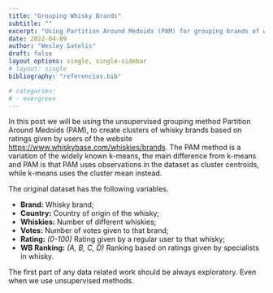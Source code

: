 ```yaml
---
title: "Grouping Whisky Brands"
subtitle: ""
excerpt: "Using Partition Around Medoids (PAM) for grouping brands of whisky."
date: 2022-04-09
author: "Wesley Satelis"
draft: false
layout options: single, single-sidebar
# layout: single
bibliography: "referencias.bib"

# categories:
# - evergreen
---
```


In this post we will be using the unsupervised grouping method Partition Around Medoids (PAM), to create clusters of whisky brands based on ratings given by users of the website https://www.whiskybase.com/whiskies/brands. The PAM method is a variation of the widely known k-means, the main difference from k-means and PAM is that PAM uses observations in the dataset as cluster centroids, while k-means uses the cluster mean instead.

<!-- More details can be found in @van2003new. -->

The original dataset has the following variables.

-   **Brand:** Whisky brand;
-   **Country:** Country of origin of the whisky;
-   **Whiskies:** Number of different whiskies;
-   **Votes:** Number of votes given to that brand;
-   **Rating:** *(0-100)* Rating given by a regular user to that whisky;
-   **WB Ranking:** *(A, B, C, D)* Ranking based on ratings given by specialists in whisky.

The first part of any data related work should be always exploratory. Even when we use unsupervised methods.

<!-- Neste trabalho foram analisadas notas dadas a diferentes marcas de whisky, por usuários do site https://www.whiskybase.com/whiskies/brands. As marcas estão dispostas por país de origem, classificação de especialistas, número de whiskies, número de votos e notas de usuários. -->
<!-- O objetivo desta análise foi agrupar as marcas de whisky utilizando as notas datas por usuários do site como atributo. Os grupos resultantes foram comparados com as classificações feitas por especialistas em whiskies, ordenadas de A a G, e o método de agrupamento utilizado foi o de Particionamento Baseado em Medóides ou *Partition Around Medoids (PAM)*. -->
<!-- # Métodos -->
<!-- ## Particionamento Baseado em Medóides -->
<!-- O método de particionamento baseado em medóides proposto por @kaufman2009finding, é uma modificação do K-means. O método de agrupamento k-means visa agrupar atributos em um número de grupos pré-especificado. Usualmente itens são realocados de forma a minimizar o quadrado da sua distância euclidiana em relação ao centróide do grupo. -->
<!-- A distância euclidiana é utilizada para compor o que chamamos de matriz de dissimilariades. Seja `\(\mathbf{x}_{i}=\left(x_{i 1}, \cdots, x_{i r}\right)^{\tau}\)` e `\(\mathbf{x}_{j}=\left(x_{j 1}, \cdots, x_{j r}\right)^{\tau}\)` dois pontos em `\(R^{r}\)`. Então, a matriz de dissimilaridades é definida como -->
<!-- `$$d\left(\mathbf{x}_{i}, \mathbf{x}_{j}\right)=\left[\left(\mathbf{x}_{i}-\mathbf{x}_{j}\right)^{\tau}\left(\mathbf{x}_{i}-\mathbf{x}_{j}\right)\right]^{1 / 2}=\left[\sum_{k=1}^{r}\left(x_{i k}-x_{j k}\right)^{2}\right]^{1 / 2}.$$` -->
<!-- O algoritmo k-means é descrito a seguir. -->
<!-- 1. Considera um conjunto de características `\(X_{n\mathrm{x}p}\)` e a matriz de dissimilaridades. -->
<!-- 2. Dentro de uma "caixa" que engloba os dados, escolha aleatoriamente `\(K\)` pontos `\(c_{1}, ..., c_{k}\)` para `\(j=1, ..., K\)`. Os pontos `\(c_{i}\)` são chamados centróides. -->
<!-- 3. Conecta a observação `\(x_{i}\)` ao centróide `\(j\)` de menor distância. Troca a etiqueta `\(i\)` por `\(j\)`. -->
<!-- 4. Atualiza  -->
<!-- `\(\mathbf{c}_{j}=\arg \min _{\mathbf{c} \in \mathbb{R}^{p}} \frac{1}{N_{j}} \sum_{i=1}^{n} \mathbf{1}\{i\)` está no cluster `\(j\} d^{2}\left(\mathbf{x}_{i}, \mathbf{c}\right),\)` -->
<!-- em que `\(N_{j}\)` é o número de observações no agrupamento `\(j\)`. -->
<!-- 5. Atualiza as etiquetas e itera 3 e 4 até que as observações não mudem de grupo. -->
<!-- O PAM se diferencia do K-means pois procura por objetos, candidatos de centróides, entre as observações e tenta minimizar a distância com outros objetos dentro do grupo, trocando de candidato sempre que isso reduzir o valor da função objetivo. Mais detalhes podem ser encontrados em @van2003new. -->
<!-- ## Gráficos de silhueta -->
<!-- Gráficos de silhueta são utilizados para determinar o número ideal de grupos. Suponha que `\(C_k\)` seja um agrupamento com `\(K\)` grupos. -->
<!-- Vamos primeiro definir as medidas de silhueta. Seja `\(c(i)\)` o grupo que contem o `\(i\)`-ésimo item e `\(a_i\)` a similaridade média deste `\(i\)`-ésimo elemento em relação à todos os outros membros do mesmo agrupamento `\(c(i)\)`. Agora, considere `\(c\)` como algum outro grupo diferente de `\(c(i)\)`, e seja `\(d(i,c)\)` a similaridade média entre o `\(i\)`-ésimo grupo com todos os membros de `\(c\)`. Calcule `\(d(i,c)\)` para todos os demais grupos que não são `\(c\)`. Definindo `\(b_{i}=\min _{c \neq c(i)} d(i, c)\)`, se `\(b_i = d(i,c)\)`, então `\(c\)` é chamado de vizinho do `\(i\)`-ésimo item e é considerado o segundo melhor grupo para o `\(i\)`-ésimo item. -->
<!-- O `\(i\)`-ésimo valor de silhueta é dado por  -->
<!-- $$ -->
<!-- s_{i}\left(C_{K}\right)=s_{i K}=\frac{b_{i}-a_{i}}{\max \left\{a_{i}, b_{i}\right\}}, -->
<!-- $$ -->
<!-- de forma que `\(-1 \leq s_{i K} \leq 1\)`. Valores positivos e altos para `\(s_{i K}\)` indicam que o `\(i\)`-ésimo item está bem alocado, valores negativos e altos para `\(s_{i K}\)` indicam um agrupamento ruim, e `\(s_{i K} \approx 0\)` indicam que o `\(i\)`-ésimo item está entre dois grupos. E ainda, se `\(\max _{i}\left\{s_{i K}\right\}<0.25\)`, o procedimento de agrupamento não encontrou grupos definidos. -->
<!-- Em um gráfico de silhueta todos os `\(\left\{s_{i K}\right\}\)` estão ordenados em ordem decrescente por grupo. `\(\bar{s}_{K}\)` é a média de todos os `\(\left\{s_{i K}\right\}\)` e é usada para definir o número ideal de grupos, bem como avaliar a qualidade de grupos separadamente. Mais informações podem ser encontradas em @izenman2008modern. -->
<!-- # Agrupamento de marcas de whiskies -->
<!-- Foram utilizadas as notas dadas por usuários aos whiskies do site. A fim de compor uma métrica justa, também foi incorporado o número de votos que cada whisky recebeu, gerando uma nota suavizada. Assim, as novas notas foram recalculadas por -->
<!-- `$$\hat{u}_{j}^{(s)}=\frac{n_{j} \hat{u}_{j}+1}{n_{j}+2} \times 100 \%,$$` -->
<!-- em que `\(n_j\)` é o número de avaliadores, e `\(u_j\)` a nota média entre 0 e 1. -->
<!-- Foram consideradas somente avaliações feitas na Irlanda e marcas de whiskies com pelo menos 5 votos, resultando em um conjunto de 71 observações. -->
<!-- A Figura 1 mostra gráficos de agrupamentos para diferentes números de grupos prefixados. Os gráficos apenas ilustram o número de itens em cada grupo, devemos apenas nos atentar às cores, que discriminam os grupos, e ao número de observações em cada grupo. A variação ao longo do eixo `\(y\)` existe apenas para que que as observações não se sobreponham. Todos os agrupamentos foram feitos utilizando o método PAM, variando somente o número de grupos. -->
<!-- ```{r} -->
<!-- # load("dados_tratados.RData") -->
<!-- library(tidyverse) -->
<!-- library(cluster) -->
<!-- library(factoextra) -->
<!-- library(data.table) -->
<!-- data <- read_csv("atividade1.csv") %>% -->
<!--   filter(Country == "Ireland" & Votes >= 5) %>% -->
<!--   select(-7) %>% -->
<!--   drop_na() %>% -->
<!--   group_by(Brand) %>% -->
<!--   mutate(nota_suavizada =  ((Votes * (Rating/100) + 1)/(Votes + 2))*100) %>% -->
<!--   ungroup() -->
<!-- data_cluster <- select(data, nota_suavizada) -->
<!-- data <- setDT(data) -->
<!-- for(i in 2:5){ -->
<!--   cluster <- pam(data_cluster, i, keep.diss = T)$clustering -->
<!--   data[, paste0("K = ", i) := cluster ] -->
<!-- } -->
<!-- data <- as_tibble(data) %>% -->
<!--   gather(key="K", value="Cluster", "K = 2":"K = 5") -->
<!-- k_uniq <- unique(data$K) -->
<!-- sil_plot <- list() -->
<!-- for(i in 1:4){ -->
<!--   sil <- filter(data, K == k_uniq[i]) -->
<!--   media_sil <- summary(silhouette(sil$Cluster, dist(sil$nota_suavizada)))$avg.width -->
<!--   # data_sil <- silhouette(sil$Cluster, dist(sil$nota_suavizada)) -->
<!--   sil_plot[[i]] <- fviz_silhouette(silhouette(sil$Cluster, dist(sil$nota_suavizada))) + -->
<!--     theme_bw() + theme(axis.title.x=element_blank(), -->
<!--                        axis.text.x=element_blank(), -->
<!--                        axis.ticks.x=element_blank()) + -->
<!--                        # legend.title = "Grupo") +  -->
<!--     guides(color=guide_legend(title="Grupo"), fill=guide_legend(title="Grupo")) + -->
<!--     ylab("Comprimento da silhueta Si") + -->
<!--     ggtitle(paste0("Comprimento médio das silhuetas: ", round(media_sil, 4))) -->
<!-- } -->
<!-- ``` -->
<!-- ```{r, fig.height=3, fig.width=9, fig.cap="Gráficos de diferentes agrupamentos com K grupos. Variações ao longo do eixo `\(y\)` foram adicionadas apenas para que que as observações não se sobreponham e existem apenas na visualização dos dados."} -->
<!-- ggplot(data) + -->
<!--   geom_jitter(aes(x=nota_suavizada, y=as.factor(Cluster), -->
<!--                   colour=as.factor(Cluster))) + -->
<!--   facet_wrap(~K, nrow=1) +  -->
<!--   theme_bw() + -->
<!--   labs(color='Grupo') + xlab("Notas suavizadas") + ylab("") + -->
<!--     theme(axis.text.y=element_blank(), -->
<!--           axis.ticks.y=element_blank()) -->
<!-- ``` -->
<!-- Na Figura 2, temos os gráficos de silhueta para os mesmos agrupamentos expostos na Figura 1. Os agrupamentos com 4 e 5 grupos resultaram em alguns valores negativos de silhueta, apesar de não serem valores altos, é preferível evitar este tipo de resultado. As médias das silhuetas em cada agrupamento são maiores nos agrupamentos com 2 e 3 grupos, estes também não apresentam silhuetas negativas. Como o agrupamento com 2 grupos resultou em uma média de silhuetas maior que os demais, podemos dizer que este é o melhor cadidato dentre os testados. Assim, as notas de usuários foram agrupadas em dois grupos apenas. -->
<!-- ```{r, fig.height=4.5, fig.width=9, fig.cap="Gráficos de silhueta para diferentes agrupamentos com K grupos."} -->
<!-- library(gridExtra) -->
<!-- grid.arrange(sil_plot[[1]], sil_plot[[2]], sil_plot[[3]], sil_plot[[4]]) -->
<!-- ``` -->
<!-- Com o gráfico da Figura 3, temos o objetivo de comparar as classificações dadas por especialistas com os grupos formados pelas notas dos usuários. As notas dos especialistas e dos usuários não convergem e por fim temos cinco classificações em comparação com dois grupos, respectivamente. -->
<!-- ```{r, fig.height=3, fig.width=6, fig.cap="Comparação do agrupamento de dois grupos, usando notas de usuários como atributo, e classificações dadas por especialistas em whiskies. Variações ao longo do eixo `\(y\)` foram adicionadas apenas para que que as observações não se sobreponham e existem apenas na visualização dos dados."} -->
<!-- data %>%  -->
<!--   filter(K == "K = 2") %>%  -->
<!--   ggplot(aes(x=nota_suavizada, y=as.factor(Cluster))) +  -->
<!--   geom_jitter(aes(colour=`WB Ranking`, shape=as.factor(Cluster)), size=2) +  -->
<!--   xlab("Nota suavizada") + ylab("") +  -->
<!--   labs(color="Classificação dos\nespecialistas", shape="Nota dos usuários") + -->
<!--   scale_x_continuous(breaks = round(seq(min(data$nota_suavizada), -->
<!--                                         max(data$nota_suavizada), by = 5), 0)) +theme_bw() + -->
<!--     theme(               axis.text.y=element_blank(), -->
<!--                        axis.ticks.y=element_blank()) -->
<!-- ``` -->
<!-- # Conclusões -->
<!-- Apesar de parecer que o agrupamento foi erroneo por não concordar com as classificações de especialistas, vale lembrar que se tratam de grupos de pessoas com habilidades diferentes. -->
<!-- Examinando mais de perto, nota-se que os usuários e especialistas tendem a concordar quanto às melhores marcas de whisky, marcas C. E também na maior parte das marcas D. -->
<!-- Faz sentido que as notas de especialistas apresentem mais grupos do que as notas de usuários, já que espera-se que estes sejam leigos no assunto e que especialistas tenham o paladar mais apurado para whiskies e sejam capazes de discernir melhor entre as categorias. -->
<!-- # Referências -->
<!-- ::: {#refs} -->
<!-- ::: -->
<!-- # Anexos -->
<!-- ```{r, eval=F, attr.source='.numberLines'} -->
<!-- library(tidyverse) -->
<!-- library(cluster) -->
<!-- library(data.table) -->
<!-- data <- read_csv("atividade1.csv") %>% -->
<!--   filter(Country == "Ireland" & Votes >= 5) %>% -->
<!--   select(-X7) %>% -->
<!--   drop_na() %>% -->
<!--   group_by(Brand) %>% -->
<!--   mutate(nota_suavizada =  ((Votes * (Rating/100) + 1)/(Votes + 2))*100) %>% -->
<!--   ungroup() -->
<!-- data_cluster <- select(data, nota_suavizada) -->
<!-- data <- setDT(data) -->
<!-- for(i in 2:5){ -->
<!--   cluster <- pam(data_cluster, i, keep.diss = T)$clustering -->
<!--   data[, paste0("K = ", i) := cluster ] -->
<!-- } -->
<!-- data <- as_tibble(data) %>% -->
<!--   gather(key="K", value="Cluster", "K = 2":"K = 5") -->
<!-- k_uniq <- unique(data$K) -->
<!-- silhuetas <- list() -->
<!-- for(i in 1:4){ -->
<!--   sil <- filter(data, K == k_uniq[i]) -->
<!--   silhuetas[[i]] <- silhouette(sil$Cluster, dist(sil$nota_suavizada)) -->
<!-- } -->
<!-- ``` -->
